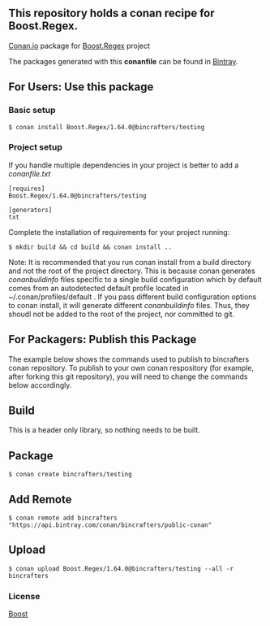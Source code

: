 ## This repository holds a conan recipe for Boost.Regex.

[Conan.io](https://conan.io) package for [Boost.Regex](https://github.com/Boostorg/Regex) project

The packages generated with this **conanfile** can be found in [Bintray](https://bintray.com/bincrafters/public-conan/Boost.Regex%3Abincrafters).

## For Users: Use this package

### Basic setup

    $ conan install Boost.Regex/1.64.0@bincrafters/testing

### Project setup

If you handle multiple dependencies in your project is better to add a *conanfile.txt*

    [requires]
    Boost.Regex/1.64.0@bincrafters/testing

    [generators]
    txt

Complete the installation of requirements for your project running:</small></span>

    $ mkdir build && cd build && conan install ..
	
Note: It is recommended that you run conan install from a build directory and not the root of the project directory.  This is because conan generates *conanbuildinfo* files specific to a single build configuration which by default comes from an autodetected default profile located in ~/.conan/profiles/default .  If you pass different build configuration options to conan install, it will generate different *conanbuildinfo* files.  Thus, they shoudl not be added to the root of the project, nor committed to git. 

## For Packagers: Publish this Package

The example below shows the commands used to publish to bincrafters conan repository. To publish to your own conan respository (for example, after forking this git repository), you will need to change the commands below accordingly. 

## Build  

This is a header only library, so nothing needs to be built.

## Package 

    $ conan create bincrafters/testing
	
## Add Remote

	$ conan remote add bincrafters "https://api.bintray.com/conan/bincrafters/public-conan"

## Upload

    $ conan upload Boost.Regex/1.64.0@bincrafters/testing --all -r bincrafters

### License
[Boost](LICENSE)
